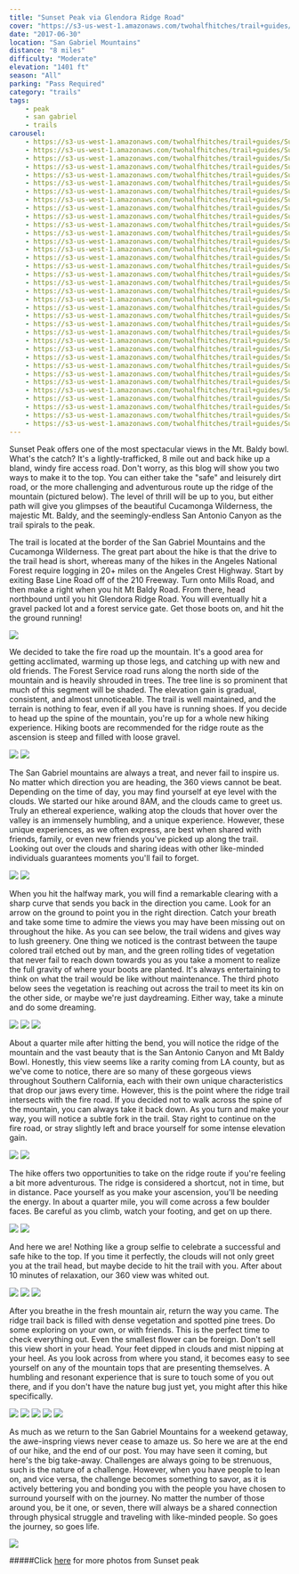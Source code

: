 ```yaml
---
title: "Sunset Peak via Glendora Ridge Road"
cover: "https://s3-us-west-1.amazonaws.com/twohalfhitches/trail+guides/Sunset+Peak/_J8A1228.jpg"
date: "2017-06-30"
location: "San Gabriel Mountains"
distance: "8 miles"
difficulty: "Moderate"
elevation: "1401 ft"
season: "All"
parking: "Pass Required"
category: "trails"
tags:
    - peak
    - san gabriel
    - trails
carousel:
    - https://s3-us-west-1.amazonaws.com/twohalfhitches/trail+guides/Sunset+Peak/_J8A1097.jpg
    - https://s3-us-west-1.amazonaws.com/twohalfhitches/trail+guides/Sunset+Peak/_J8A1086.jpg
    - https://s3-us-west-1.amazonaws.com/twohalfhitches/trail+guides/Sunset+Peak/_J8A1078.jpg
    - https://s3-us-west-1.amazonaws.com/twohalfhitches/trail+guides/Sunset+Peak/_J8A1093.jpg
    - https://s3-us-west-1.amazonaws.com/twohalfhitches/trail+guides/Sunset+Peak/_J8A1103.jpg
    - https://s3-us-west-1.amazonaws.com/twohalfhitches/trail+guides/Sunset+Peak/_J8A1109.jpg
    - https://s3-us-west-1.amazonaws.com/twohalfhitches/trail+guides/Sunset+Peak/_J8A1113.jpg
    - https://s3-us-west-1.amazonaws.com/twohalfhitches/trail+guides/Sunset+Peak/_J8A1123.jpg
    - https://s3-us-west-1.amazonaws.com/twohalfhitches/trail+guides/Sunset+Peak/_J8A1187.jpg
    - https://s3-us-west-1.amazonaws.com/twohalfhitches/trail+guides/Sunset+Peak/_J8A1147.jpg
    - https://s3-us-west-1.amazonaws.com/twohalfhitches/trail+guides/Sunset+Peak/_J8A1150.jpg
    - https://s3-us-west-1.amazonaws.com/twohalfhitches/trail+guides/Sunset+Peak/_J8A1192.jpg
    - https://s3-us-west-1.amazonaws.com/twohalfhitches/trail+guides/Sunset+Peak/_J8A1194.jpg
    - https://s3-us-west-1.amazonaws.com/twohalfhitches/trail+guides/Sunset+Peak/_J8A1204.jpg
    - https://s3-us-west-1.amazonaws.com/twohalfhitches/trail+guides/Sunset+Peak/_J8A1218.jpg
    - https://s3-us-west-1.amazonaws.com/twohalfhitches/trail+guides/Sunset+Peak/_J8A1218.jpg
    - https://s3-us-west-1.amazonaws.com/twohalfhitches/trail+guides/Sunset+Peak/_J8A1218.jpg
    - https://s3-us-west-1.amazonaws.com/twohalfhitches/trail+guides/Sunset+Peak/_J8A1225.jpg
    - https://s3-us-west-1.amazonaws.com/twohalfhitches/trail+guides/Sunset+Peak/_J8A1241.jpg
    - https://s3-us-west-1.amazonaws.com/twohalfhitches/trail+guides/Sunset+Peak/_J8A1243.jpg
    - https://s3-us-west-1.amazonaws.com/twohalfhitches/trail+guides/Sunset+Peak/_J8A1245.jpg
    - https://s3-us-west-1.amazonaws.com/twohalfhitches/trail+guides/Sunset+Peak/_J8A1248.jpg
    - https://s3-us-west-1.amazonaws.com/twohalfhitches/trail+guides/Sunset+Peak/_J8A1249.jpg
    - https://s3-us-west-1.amazonaws.com/twohalfhitches/trail+guides/Sunset+Peak/_J8A1256.jpg
    - https://s3-us-west-1.amazonaws.com/twohalfhitches/trail+guides/Sunset+Peak/_J8A1258.jpg
    - https://s3-us-west-1.amazonaws.com/twohalfhitches/trail+guides/Sunset+Peak/_J8A1260.jpg
    - https://s3-us-west-1.amazonaws.com/twohalfhitches/trail+guides/Sunset+Peak/_J8A1263.jpg
    - https://s3-us-west-1.amazonaws.com/twohalfhitches/trail+guides/Sunset+Peak/_J8A1325.jpg
    - https://s3-us-west-1.amazonaws.com/twohalfhitches/trail+guides/Sunset+Peak/_J8A1327.jpg
    - https://s3-us-west-1.amazonaws.com/twohalfhitches/trail+guides/Sunset+Peak/_J8A1346.jpg
    - https://s3-us-west-1.amazonaws.com/twohalfhitches/trail+guides/Sunset+Peak/_J8A1414.jpg
    - https://s3-us-west-1.amazonaws.com/twohalfhitches/trail+guides/Sunset+Peak/_J8A1442.jpg
    - https://s3-us-west-1.amazonaws.com/twohalfhitches/trail+guides/Sunset+Peak/_J8A1467.jpg
    - https://s3-us-west-1.amazonaws.com/twohalfhitches/trail+guides/Sunset+Peak/_J8A1475.jpg
    - https://s3-us-west-1.amazonaws.com/twohalfhitches/trail+guides/Sunset+Peak/_J8A1491.jpg
---
```


Sunset Peak offers one of the most spectacular views in the Mt. Baldy bowl. What's the catch? It's a lightly-trafficked, 8 mile out and back hike up a bland, windy fire access road. Don't worry, as this blog will show you two ways to make it to the top. You can either take the "safe" and leisurely dirt road, or the more challenging and adventurous route up the ridge of the mountain (pictured below). The level of thrill will be up to you, but either path will give you glimpses of the beautiful Cucamonga Wilderness, the majestic Mt. Baldy, and the seemingly-endless San Antonio Canyon as the trail spirals to the peak.

The trail is located at the border of the San Gabriel Mountains and the Cucamonga Wilderness. The great part about the hike is that the drive to the trail head is short, whereas many of the hikes in the Angeles National Forest require logging in 20+ miles on the Angeles Crest Highway. Start by exiting Base Line Road off of the 210 Freeway. Turn onto Mills Road, and then make a right when you hit Mt Baldy Road. From there, head northbound until you hit Glendora Ridge Road. You will eventually hit a gravel packed lot and a forest service gate. Get those boots on, and hit the the ground running! 

![](https://s3-us-west-1.amazonaws.com/twohalfhitches/trail+guides/Sunset+Peak/_J8A1497.jpg)

We decided to take the fire road up the mountain. It's a good area for getting acclimated, warming up those legs, and catching up with new and old friends. The Forest Service road runs along the north side of the mountain and is heavily shrouded in trees. The tree line is so prominent that much of this segment will be shaded. The elevation gain is gradual, consistent, and almost unnoticeable. The trail is well maintained, and the terrain is nothing to fear, even if all you have is running shoes. If you decide to head up the spine of the mountain, you're up for a whole new hiking experience. Hiking boots are recommended for the ridge route as the ascension is steep and filled with loose gravel.

![](https://s3-us-west-1.amazonaws.com/twohalfhitches/trail+guides/Sunset+Peak/_J8A1074.jpg)
![](https://s3-us-west-1.amazonaws.com/twohalfhitches/trail+guides/Sunset+Peak/_J8A1084.jpg)

The San Gabriel mountains are always a treat, and never fail to inspire us. No matter which direction you are heading, the 360 views cannot be beat. Depending on the time of day, you may find yourself at eye level with the clouds. We started our hike around 8AM, and the clouds came to greet us. Truly an ethereal experience, walking atop the clouds that hover over the valley is an immensely humbling, and a unique experience. However, these unique experiences, as we often express, are best when shared with friends, family, or even new friends you've picked up along the trail. Looking out over the clouds and sharing ideas with other like-minded individuals guarantees moments you'll fail to forget. 

![](https://s3-us-west-1.amazonaws.com/twohalfhitches/trail+guides/Sunset+Peak/_J8A1134.jpg)
![](https://s3-us-west-1.amazonaws.com/twohalfhitches/trail+guides/Sunset+Peak/_J8A1162.jpg)

When you hit the halfway mark, you will find a remarkable clearing with a sharp curve that sends you back in the direction you came. Look for an arrow on the ground to point you in the right direction. Catch your breath and take some time to admire the views you may have been missing out on throughout the hike. As you can see below, the trail widens and gives way to lush greenery. One thing we noticed is the contrast between the taupe colored trail etched out by man, and the green rolling tides of vegetation that never fail to reach down towards you as you take a moment  to realize the full gravity of where your boots are planted. It's always entertaining to think on what the trail would be like without maintenance. The third photo below sees the vegetation is reaching out across the trail to meet its kin on the other side, or maybe we're just daydreaming. Either way, take a minute and do some dreaming. 

![](https://s3-us-west-1.amazonaws.com/twohalfhitches/trail+guides/Sunset+Peak/_J8A1172.jpg)
![](https://s3-us-west-1.amazonaws.com/twohalfhitches/trail+guides/Sunset+Peak/_J8A1173.jpg)
![](https://s3-us-west-1.amazonaws.com/twohalfhitches/trail+guides/Sunset+Peak/_J8A1176.jpg)

About a quarter mile after hitting the bend, you will notice the ridge of the mountain and the vast beauty that is the San Antonio Canyon and Mt Baldy Bowl. Honestly, this view seems like a rarity coming from LA county, but as we've come to notice, there are so many of these gorgeous views throughout Southern California, each with their own unique characteristics that drop our jaws every time. However, this is the point where the ridge trail intersects with the fire road. If you decided not to walk across the spine of the mountain, you can always take it back down. As you turn and make your way, you will notice a subtle fork in the trail. Stay right to continue on the fire road, or stray slightly left and brace yourself for some intense elevation gain.

![](https://s3-us-west-1.amazonaws.com/twohalfhitches/trail+guides/Sunset+Peak/_J8A1188.jpg)
![](https://s3-us-west-1.amazonaws.com/twohalfhitches/trail+guides/Sunset+Peak/_J8A1191.jpg)

The hike offers two opportunities to take on the ridge route if you're feeling a bit more adventurous. The ridge is considered a shortcut, not in time, but in distance. Pace yourself as you make your ascension, you'll be needing the energy. In about a quarter mile, you will come across a few boulder faces. Be careful as you climb, watch your footing, and get on up there.

![](https://s3-us-west-1.amazonaws.com/twohalfhitches/trail+guides/Sunset+Peak/_J8A1201.jpg)
![](https://s3-us-west-1.amazonaws.com/twohalfhitches/trail+guides/Sunset+Peak/_J8A1211.jpg)

And here we are! Nothing like a group selfie to celebrate a successful and safe hike to the top. If you time it perfectly, the clouds will not only greet you at the trail head, but maybe decide to hit the trail with you. After about 10 minutes of relaxation, our 360 view was whited out.

![](https://s3-us-west-1.amazonaws.com/twohalfhitches/trail+guides/Sunset+Peak/GOPR0088.jpg)
![](https://s3-us-west-1.amazonaws.com/twohalfhitches/trail+guides/Sunset+Peak/_J8A1229.jpg)
![](https://s3-us-west-1.amazonaws.com/twohalfhitches/trail+guides/Sunset+Peak/_J8A1333.jpg)

After you breathe in the fresh mountain air, return the way you came. The ridge trail back is filled with dense vegetation and spotted pine trees. Do some exploring on your own, or with friends. This is the perfect time to check everything out. Even the smallest flower can be foreign. Don't sell this view short in your head. Your feet dipped in clouds and mist nipping at your heel. As you look across from where you stand, it becomes easy to see yourself on any of the mountain tops that are presenting themselves. A humbling and resonant experience that is sure to touch some of you out there, and if you don't have the nature bug just yet, you might after this hike specifically. 

![](https://s3-us-west-1.amazonaws.com/twohalfhitches/trail+guides/Sunset+Peak/franz.jpeg)
![](https://s3-us-west-1.amazonaws.com/twohalfhitches/trail+guides/Sunset+Peak/fog.jpeg)
![](https://s3-us-west-1.amazonaws.com/twohalfhitches/trail+guides/Sunset+Peak/_J8A1466.jpg)
![](https://s3-us-west-1.amazonaws.com/twohalfhitches/trail+guides/Sunset+Peak/_J8A1472.jpg)
![](https://s3-us-west-1.amazonaws.com/twohalfhitches/trail+guides/Sunset+Peak/_J8A1489.jpg)

As much as we return to the San Gabriel Mountains for a weekend getaway, the awe-inspring views never cease to amaze us. So here we are at the end of our hike, and the end of our post. You may have seen it coming, but here's the big take-away. Challenges are always going to be strenuous, such is the nature of a challenge. However, when you have people to lean on, and vice versa, the challenge becomes something to savor, as it is actively bettering you and bonding you with the people you have chosen to surround yourself with on the journey. No matter the number of those around you, be it one, or seven, there will always be a shared connection through physical struggle and traveling with like-minded people. So goes the journey, so goes life. 

![](https://s3-us-west-1.amazonaws.com/twohalfhitches/trail+guides/Sunset+Peak/_J8A1493.jpg)

#####Click <a href="https://www.flickr.com/photos/152108118@N03/sets/72157682763291554" target="_blank">here</a> for more photos from Sunset peak


